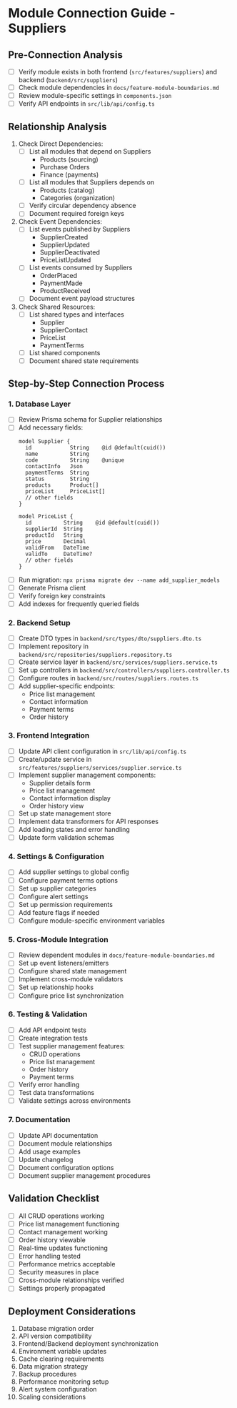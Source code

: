 # Module Connection Guide - Suppliers

## Pre-Connection Analysis
- [ ] Verify module exists in both frontend (`src/features/suppliers`) and backend (`backend/src/suppliers`)
- [ ] Check module dependencies in `docs/feature-module-boundaries.md`
- [ ] Review module-specific settings in `components.json`
- [ ] Verify API endpoints in `src/lib/api/config.ts`

## Relationship Analysis
1. Check Direct Dependencies:
   - [ ] List all modules that depend on Suppliers
     * Products (sourcing)
     * Purchase Orders
     * Finance (payments)
   - [ ] List all modules that Suppliers depends on
     * Products (catalog)
     * Categories (organization)
   - [ ] Verify circular dependency absence
   - [ ] Document required foreign keys

2. Check Event Dependencies:
   - [ ] List events published by Suppliers
     * SupplierCreated
     * SupplierUpdated
     * SupplierDeactivated
     * PriceListUpdated
   - [ ] List events consumed by Suppliers
     * OrderPlaced
     * PaymentMade
     * ProductReceived
   - [ ] Document event payload structures

3. Check Shared Resources:
   - [ ] List shared types and interfaces
     * Supplier
     * SupplierContact
     * PriceList
     * PaymentTerms
   - [ ] List shared components
   - [ ] Document shared state requirements

## Step-by-Step Connection Process

### 1. Database Layer
- [ ] Review Prisma schema for Supplier relationships
- [ ] Add necessary fields:
  ```prisma
  model Supplier {
    id            String    @id @default(cuid())
    name          String
    code          String    @unique
    contactInfo   Json
    paymentTerms  String
    status        String
    products      Product[]
    priceList     PriceList[]
    // other fields
  }

  model PriceList {
    id          String    @id @default(cuid())
    supplierId  String
    productId   String
    price       Decimal
    validFrom   DateTime
    validTo     DateTime?
    // other fields
  }
  ```
- [ ] Run migration: `npx prisma migrate dev --name add_supplier_models`
- [ ] Generate Prisma client
- [ ] Verify foreign key constraints
- [ ] Add indexes for frequently queried fields

### 2. Backend Setup
- [ ] Create DTO types in `backend/src/types/dto/suppliers.dto.ts`
- [ ] Implement repository in `backend/src/repositories/suppliers.repository.ts`
- [ ] Create service layer in `backend/src/services/suppliers.service.ts`
- [ ] Set up controllers in `backend/src/controllers/suppliers.controller.ts`
- [ ] Configure routes in `backend/src/routes/suppliers.routes.ts`
- [ ] Add supplier-specific endpoints:
  - Price list management
  - Contact information
  - Payment terms
  - Order history

### 3. Frontend Integration
- [ ] Update API client configuration in `src/lib/api/config.ts`
- [ ] Create/update service in `src/features/suppliers/services/supplier.service.ts`
- [ ] Implement supplier management components:
  - Supplier details form
  - Price list management
  - Contact information display
  - Order history view
- [ ] Set up state management store
- [ ] Implement data transformers for API responses
- [ ] Add loading states and error handling
- [ ] Update form validation schemas

### 4. Settings & Configuration
- [ ] Add supplier settings to global config
- [ ] Configure payment terms options
- [ ] Set up supplier categories
- [ ] Configure alert settings
- [ ] Set up permission requirements
- [ ] Add feature flags if needed
- [ ] Configure module-specific environment variables

### 5. Cross-Module Integration
- [ ] Review dependent modules in `docs/feature-module-boundaries.md`
- [ ] Set up event listeners/emitters
- [ ] Configure shared state management
- [ ] Implement cross-module validators
- [ ] Set up relationship hooks
- [ ] Configure price list synchronization

### 6. Testing & Validation
- [ ] Add API endpoint tests
- [ ] Create integration tests
- [ ] Test supplier management features:
  - CRUD operations
  - Price list management
  - Order history
  - Payment terms
- [ ] Verify error handling
- [ ] Test data transformations
- [ ] Validate settings across environments

### 7. Documentation
- [ ] Update API documentation
- [ ] Document module relationships
- [ ] Add usage examples
- [ ] Update changelog
- [ ] Document configuration options
- [ ] Document supplier management procedures

## Validation Checklist
- [ ] All CRUD operations working
- [ ] Price list management functioning
- [ ] Contact management working
- [ ] Order history viewable
- [ ] Real-time updates functioning
- [ ] Error handling tested
- [ ] Performance metrics acceptable
- [ ] Security measures in place
- [ ] Cross-module relationships verified
- [ ] Settings properly propagated

## Deployment Considerations
1. Database migration order
2. API version compatibility
3. Frontend/Backend deployment synchronization
4. Environment variable updates
5. Cache clearing requirements
6. Data migration strategy
7. Backup procedures
8. Performance monitoring setup
9. Alert system configuration
10. Scaling considerations
